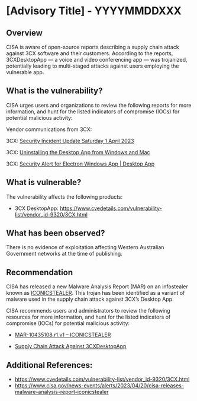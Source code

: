 # [Advisory Title] - YYYYMMDDXXX

## Overview
CISA is aware of open-source reports describing a supply chain attack against 3CX software and their customers. According to the reports, 3CXDesktopApp — a voice and video conferencing app — was trojanized, potentially leading to multi-staged attacks against users employing the vulnerable app.


## What is the vulnerability?
CISA urges users and organizations to review the following reports for more information, and hunt for the listed indicators of compromise (IOCs) for potential malicious activity:

Vendor communications from 3CX:

3CX: [Security Incident Update Saturday 1 April 2023](https://www.3cx.com/blog/news/security-incident-updates/)

3CX: [Uninstalling the Desktop App from Windows and Mac](https://www.3cx.com/blog/news/uninstalling-the-desktop-app/)

3CX: [Security Alert for Electron Windows App | Desktop App](https://www.3cx.com/blog/news/desktopapp-security-alert/)



## What is vulnerable? 
The vulnerability affects the following products:
- 3CX DesktopApp: https://www.cvedetails.com/vulnerability-list/vendor_id-9320/3CX.html

## What has been observed?
There is no evidence of exploitation affecting Western Australian Government networks at the time of publishing.

## Recommendation
 CISA has released a new Malware Analysis Report (MAR) on an infostealer known as [ICONICSTEALER](https://www.cisa.gov/news-events/analysis-reports/ar23-110a). This trojan has been identified as a variant of malware used in the supply chain attack against 3CX’s Desktop App.

 CISA recommends users and administrators to review the following resources for more information, and hunt for the listed indicators of compromise (IOCs) for potential malicious activity:

 - [MAR-10435108.r1.v1 – ICONICSTEALER](https://www.cisa.gov/news-events/analysis-reports/ar23-110a)

 - [Supply Chain Attack Against 3CXDesktopApp](https://www.cisa.gov/news-events/alerts/2023/03/30/supply-chain-attack-against-3cxdesktopapp)



## Additional References:
- https://www.cvedetails.com/vulnerability-list/vendor_id-9320/3CX.html
- https://www.cisa.gov/news-events/alerts/2023/04/20/cisa-releases-malware-analysis-report-iconicstealer
